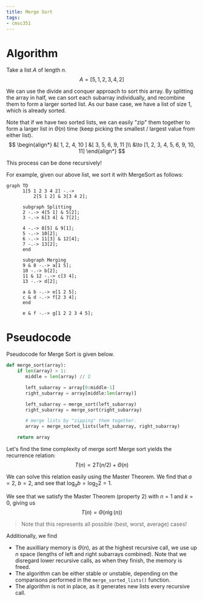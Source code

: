 ```yaml
---
title: Merge Sort
tags:
- cmsc351
---
```


# Algorithm
Take a list $A$ of length $n$.
$$
A = [ 5, 1, 2, 3, 4, 2 ]
$$

We can use the divide and conquer approach to sort this array. By splitting the array in half, we can sort each subarray individually, and recombine them to form a larger sorted list. As our base case, we have a list of size 1, which is already sorted. 

Note that if we have two sorted lists, we can easily "zip" them together to form a larger list in $\Theta(n)$ time (keep picking the smallest / largest value from either list).
$$
\begin{align*}
        &[ 1, 2, 4, 10 ] &[ 3, 5, 6, 9, 11 ]\\
        &\to [1, 2, 3, 4, 5, 6, 9, 10, 11]
\end{align*}
$$

This process can be done recursively!

For example, given our above list, we sort it with MergeSort as follows: 
```mermaid
graph TD
      1[5 1 2 3 4 2] -.->
          2[5 1 2] & 3[3 4 2];

      subgraph Splitting
      2 -.-> 4[5 1] & 5[2];
      3 -.-> 6[3 4] & 7[2];

      4 -.-> 8[5] & 9[1];
      5 -.-> 10[2];
      6 -.-> 11[3] & 12[4];
      7 -.-> 13[2];
      end

      subgraph Merging
      9 & 8 -.-> a[1 5];
      10 -.-> b[2];
      11 & 12 -.-> c[3 4];
      13 -.-> d[2];

      a & b -.-> e[1 2 5];
      c & d -.-> f[2 3 4];
      end

      e & f -.-> g[1 2 2 3 4 5];
```

# Pseudocode
Pseudocode for Merge Sort is given below.

```python
def merge_sort(array):
    if len(array) > 1:
       middle = len(array) // 2

       left_subarray = array[0:middle-1]
       right_subarray = array[middle:len(array)]

       left_subarray = merge_sort(left_subarray)
       right_subarray = merge_sort(right_subarray)

       # merge lists by "zipping" them together.
       array = merge_sorted_lists(left_subarray, right_subarray)

    return array
```

Let's find the time complexity of merge sort! Merge sort yields the recurrence relation:
$$
T(n) = 2 T(n / 2) + \Theta(n)
$$

We can solve this relation easily using the Master Theorem. We find that $a = 2$, $b = 2$, and see that $\log_a b = \log_2 2 = 1$.

We see that we satisfy the Master Theorem (property 2) with $n = 1$ and $k = 0$, giving us
$$
T(n) = \Theta(n \lg (n))
$$
> Note that this represents all possible (best, worst, average) cases!

Additionally, we find
- The auxilliary memory is $\Theta(n)$, as at the highest recursive call, we use up $n$ space (lengths of left and right subarrays combined). Note that we disregard lower recursive calls, as when they finish, the memory is freed.
- The algorithm can be either stable or unstable, depending on the comparisons performed in the `merge_sorted_lists()` function.
- The algorithm is not in place, as it generates new lists every recursive call.
